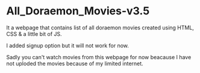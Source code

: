 # All_Doraemon_Movies-v3.5
It a webpage that contains list of all doraemon movies created using HTML, CSS & a little bit of JS.

I added signup option but it will not work for now.

Sadly you can't watch movies from this webpage for now beacause I have not uploded the movies because of my limited internet.
